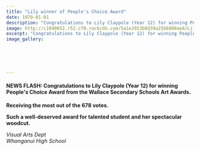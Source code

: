 ```yaml
---
title: "Lily winner of People's Choice Award"
date: 1970-01-01
description: "Congratulations to Lily Claypole (Year 12) for winning People's Choice Award from the Wallace Secondary Schools Art Awards..."
image: http://c1940652.r52.cf0.rackcdn.com/5a1e2913b8d39a25b6000ae8/Lily-Claypole-winning-peoples-choice-award.jpg
excerpt: "Congratulations to Lily Claypole (Year 12) for winning People's Choice Award from the Wallace Secondary Schools Art Awards."
image_gallery:
    
    
    
    
    
---
```


<h4>NEWS FLASH: Congratulations to Lily Claypole (Year 12) for winning People's Choice Award from the Wallace Secondary Schools Art Awards.</h4>
<p><strong>Receiving the most out of the 678 votes.</strong></p>
<p><strong>Such a well-deserved award for talented student and her spectacular woodcut.</strong></p>
<p><em><span class="text_exposed_show">Visual Arts Dept<br />Whanganui High School</span></em></p>

